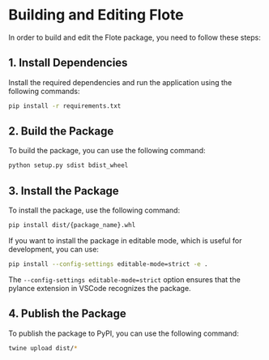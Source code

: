 # Building and Editing Flote

In order to build and edit the Flote package, you need to follow these steps:

## 1. Install Dependencies

Install the required dependencies and run the application using the following commands:

```bash
pip install -r requirements.txt
```

## 2. Build the Package

To build the package, you can use the following command:

```bash
python setup.py sdist bdist_wheel
```

## 3. Install the Package

To install the package, use the following command:

```bash
pip install dist/{package_name}.whl
```

If you want to install the package in editable mode, which is useful for development, you can use:

```bash
pip install --config-settings editable-mode=strict -e .
```

The `--config-settings editable-mode=strict` option ensures that the pylance extension in VSCode recognizes the package.

## 4. Publish the Package

To publish the package to PyPI, you can use the following command:

```bash
twine upload dist/*
```
